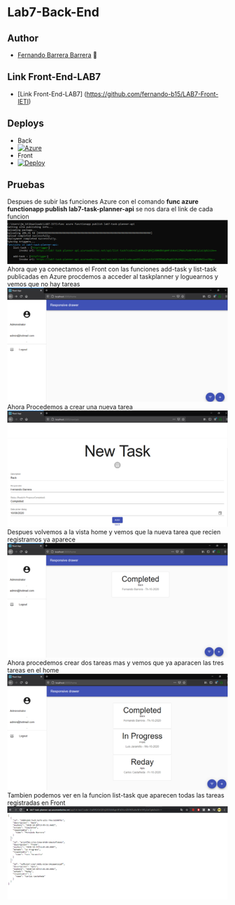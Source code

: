 # Lab7-Back-End

## Author
  * [Fernando Barrera Barrera](https://github.com/fernando-b15) :guitar:
## Link Front-End-LAB7
   * [Link Front-End-LAB7] (https://github.com/fernando-b15/LAB7-Front-IETI)
## Deploys 
   * Back
   * [![Azure](https://aka.ms/deploytoazurebutton)](https://lab7-task-planner-api.azurewebsites.net/api/list-task?code=2laB9R2OrQDVj2800dkKqmHFsE4onIZMWXufwNHnYATyZa13pbZo2A==)
   * Front
   * [![Deploy](https://www.herokucdn.com/deploy/button.svg)](https://lab7ieti.herokuapp.com/)
## Pruebas
Despues de subir las funciones Azure con el comando **func azure functionapp publish lab7-task-planner-api** se nos dara el link de cada funcion
![img1](https://github.com/fernando-b15/Lab7-IETI/blob/master/img/test5.PNG)
Ahora que ya conectamos el Front con las funciones add-task y list-task publicadas en Azure procdemos a acceder al  taskplanner y loguearnos y vemos que no hay tareas
![img2](https://github.com/fernando-b15/Lab7-IETI/blob/master/img/test6.PNG)
Ahora Procedemos a crear una nueva tarea
![img3](https://github.com/fernando-b15/Lab7-IETI/blob/master/img/test7.PNG)
Despues volvemos a la vista home y vemos que la nueva tarea que recien registramos ya aparece
![img4](https://github.com/fernando-b15/Lab7-IETI/blob/master/img/test8.PNG)
Ahora procedemos crear dos tareas mas y vemos que ya aparacen las tres tareas en el home
![img5](https://github.com/fernando-b15/Lab7-IETI/blob/master/img/test9.PNG)
Tambien podemos ver en la funcion list-task que aparecen todas las tareas registradas en Front
![img6](https://github.com/fernando-b15/Lab7-IETI/blob/master/img/test10.PNG)
